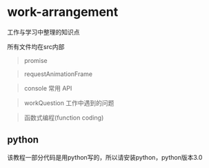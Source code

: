 # work-arrangement
工作与学习中整理的知识点

所有文件均在src内部

> promise

> requestAnimationFrame

> console 常用 API

> workQuestion 工作中遇到的问题 

> 函数式编程(function coding)

## python

该教程一部分代码是用python写的，所以请安装python，python版本3.0
